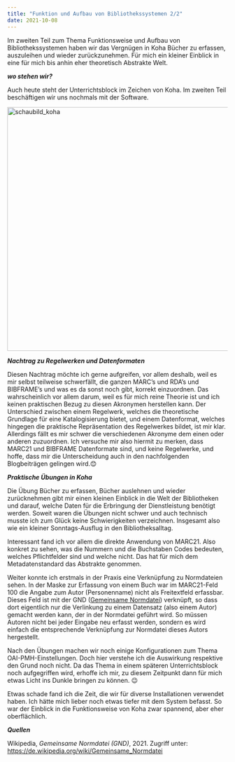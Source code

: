 ```yaml
---
title: "Funktion und Aufbau von Bibliothekssystemen 2/2"
date: 2021-10-08
---
```


Im zweiten Teil zum Thema Funktionsweise und Aufbau von Bibliothekssystemen haben wir das Vergnügen in Koha Bücher zu erfassen, auszuleihen und wieder zurückzunehmen. Für mich ein kleiner Einblick in eine für mich bis anhin eher theoretisch Abstrakte Welt.

***wo stehen wir?***

Auch heute steht der Unterrichtsblock im Zeichen von Koha. Im zweiten Teil beschäftigen wir uns nochmals mit der Software.

<img width="557" alt="schaubild_koha" src="https://user-images.githubusercontent.com/74451681/151698571-260b4c13-a203-46d5-b2b1-4a88c859f596.png">

***Nachtrag zu Regelwerken und Datenformaten***

Diesen Nachtrag möchte ich gerne aufgreifen, vor allem deshalb, weil es mir selbst teilweise schwerfällt, die ganzen MARC’s und RDA’s und BIBFRAME’s und was es da sonst noch gibt, korrekt einzuordnen. Das wahrscheinlich vor allem darum, weil es für mich reine Theorie ist und ich keinen praktischen Bezug zu diesen Akronymen herstellen kann. 
Der Unterschied zwischen einem Regelwerk, welches die theoretische Grundlage für eine Katalogisierung bietet, und einem Datenformat, welches hingegen die praktische Repräsentation des Regelwerkes bildet, ist mir klar. Allerdings fällt es mir schwer die verschiedenen Akronyme dem einen oder anderen zuzuordnen.
Ich versuche mir also hiermit zu merken, dass MARC21 und BIBFRAME Datenformate sind, und keine Regelwerke, und hoffe, dass mir die Unterscheidung auch in den nachfolgenden Blogbeiträgen gelingen wird.😊

***Praktische Übungen in Koha***

Die Übung Bücher zu erfassen, Bücher auslehnen und wieder zurücknehmen gibt mir einen kleinen Einblick in die Welt der Bibliotheken und darauf, welche Daten für die Erbringung der Dienstleistung benötigt werden.  Soweit waren die Übungen nicht schwer und auch technisch musste ich zum Glück keine Schwierigkeiten verzeichnen. Insgesamt also wie ein kleiner Sonntags-Ausflug in den Bibliotheksalltag. 

Interessant fand ich vor allem die direkte Anwendung von MARC21. Also konkret zu sehen, was die Nummern und die Buchstaben Codes bedeuten, welches Pflichtfelder sind und welche nicht. Das hat für mich dem Metadatenstandard das Abstrakte genommen.

Weiter konnte ich erstmals in der Praxis eine Verknüpfung zu Normdateien sehen. In der Maske zur Erfassung von einem Buch war im MARC21-Feld 100 die Angabe zum Autor (Personenname) nicht als Freitextfeld erfassbar. Dieses Feld ist mit der GND (<a href='https://de.wikipedia.org/wiki/Gemeinsame_Normdatei'>Gemeinsame Normdatei</a>) verknüpft, so dass dort eigentlich nur die Verlinkung zu einem Datensatz (also einem Autor) gemacht werden kann, der in der Normdatei geführt wird. So müssen Autoren nicht bei jeder Eingabe neu erfasst werden, sondern es wird einfach die entsprechende Verknüpfung zur Normdatei dieses Autors hergestellt. 

Nach den Übungen machen wir noch einige Konfigurationen zum Thema OAI-PMH-Einstellungen. Doch hier verstehe ich die Auswirkung respektive den Grund noch nicht. Da das Thema in einem späteren Unterrichtsblock noch aufgegriffen wird, erhoffe ich mir, zu diesem Zeitpunkt dann für mich etwas Licht ins Dunkle bringen zu können. 😉

Etwas schade fand ich die Zeit, die wir für diverse Installationen verwendet haben. Ich hätte mich lieber noch etwas tiefer mit dem System befasst. So war der Einblick in die Funktionsweise von Koha zwar spannend, aber eher oberflächlich. 

***Quellen***

Wikipedia, *Gemeinsame Normdatei (GND)*, 2021. Zugriff unter: https://de.wikipedia.org/wiki/Gemeinsame_Normdatei


